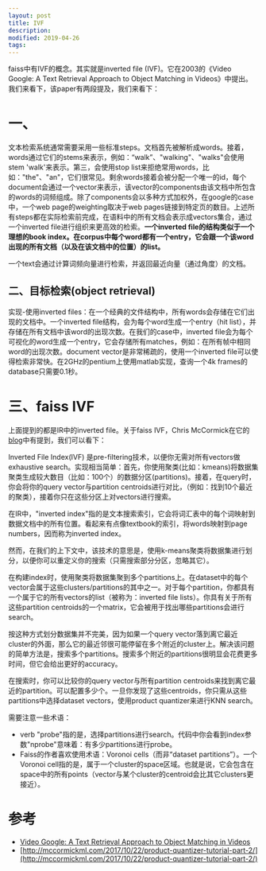 ```yaml
---
layout: post
title: IVF
description: 
modified: 2019-04-26
tags: 
---
```


faiss中有IVF的概念。其实就是inverted file (IVF)。它在2003的《Video Google: A Text Retrieval Approach to Object Matching in Videos》中提出。我们来看下，该paper有两段提及，我们来看下：

# 一、

文本检索系统通常需要采用一些标准steps。文档首先被解析成words。接着，words通过它们的stems来表示，例如：“walk”、"walking"、"walks"会使用stem 'walk'来表示。第三，会使用stop list来拒绝常用words，比如："the"、"an"，它们很常见。剩余words接着会被分配一个唯一的id，每个document会通过一个vector来表示，该vector的components由该文档中所包含的words的词频组成。除了components会以多种方式加权外，在google的case中，一个web page的weighting取决于web pages链接到特定页的数目。上述所有steps都在实际检索前完成，在语料中的所有文档会表示成vectors集合，通过一个inverted file进行组织来更高效的检索。**一个inverted file的结构类似于一个理想的book index。在corpus中每个word都有一个entry，它会跟一个该word出现的所有文档（以及在该文档中的位置）的list。**

一个text会通过计算词频向量进行检索，并返回最近向量（通过角度）的文档。

## 二、目标检索(object retrieval)

实现-使用inverted files：在一个经典的文件结构中，所有words会存储在它们出现的文档中。一个inverted file结构，会为每个word生成一个entry（hit list），并存储在所有文档中该word的出现次数。在我们的case中，inverted file会为每个可视化的word生成一个entry，它会存储所有matches，例如：在所有帧中相同word的出现次数。document vector是非常稀疏的，使用一个inverted file可以使得检索非常快。在2GHz的pentium上使用matlab实现，查询一个4k frames的database只需要0.1秒。


# 三、faiss IVF

上面提到的都是IR中的inverted file。关于faiss IVF，Chris McCormick在它的[blog](http://mccormickml.com/2017/10/22/product-quantizer-tutorial-part-2/)中有提到，我们可以看下：

Inverted File Index(IVF) 是pre-filtering技术，以便你无需对所有vectors做exhaustive search。实现相当简单：首先，你使用聚类(比如：kmeans)将数据集聚类生成较大数目（比如：100个）的数据分区(partitions)。接着，在query时，你会将你的query vector与partition centroids进行对比，（例如：找到10个最近的聚类），接着你只在这些分区上对vectors进行搜索。

在IR中，"inverted index"指的是文本搜索索引，它会将词汇表中的每个词映射到数据文档中的所有位置。看起来有点像textbook的索引，将words映射到page numbers，因而称为inverted index。

然而，在我们的上下文中，该技术的意思是，使用k-means聚类将数据集进行划分，以便你可以重定义你的搜索（只需搜索部分分区，忽略其它）。

在构建index时，使用聚类将数据集聚到多个partitions上。在dataset中的每个vector会属于这些clusters/partitions的其中之一。对于每个partition，你都具有一个属于它的所有vectors的list（被称为：inverted file lists）。你具有关于所有这些partition centroids的一个matrix，它会被用于找出哪些partitions会进行search。

按这种方式划分数据集并不完美，因为如果一个query vector落到离它最近cluster的外面，那么它的最近邻很可能停留在多个附近的cluster上。解决该问题的简单方法是，搜索多个partitions。搜索多个附近的partitions很明显会花费更多时间，但它会给出更好的accuracy。

在搜索时，你可以比较你的query vector与所有partition centroids来找到离它最近的partition。可以配置多少个。一旦你发现了这些centroids，你只需从这些partitions中选择dataset vectors，使用product quantizer来进行KNN search。

需要注意一些术语：

- verb "probe"指的是，选择partitions进行search。代码中你会看到index参数"nprobe"意味着：有多少partitions进行probe。
- Faiss的作者喜欢使用术语：Voronoi cells（而非“dataset partitions”）。一个Voronoi cell指的是，属于一个cluster的space区域。也就是说，它会包含在space中的所有points（vector与某个cluster的centroid会比其它clusters更接近）。

# 参考

- [Video Google: A Text Retrieval Approach to Object Matching in Videos](http://www.robots.ox.ac.uk/~vgg/publications/papers/sivic03.pdf)
- [http://mccormickml.com/2017/10/22/product-quantizer-tutorial-part-2/](http://mccormickml.com/2017/10/22/product-quantizer-tutorial-part-2/)
